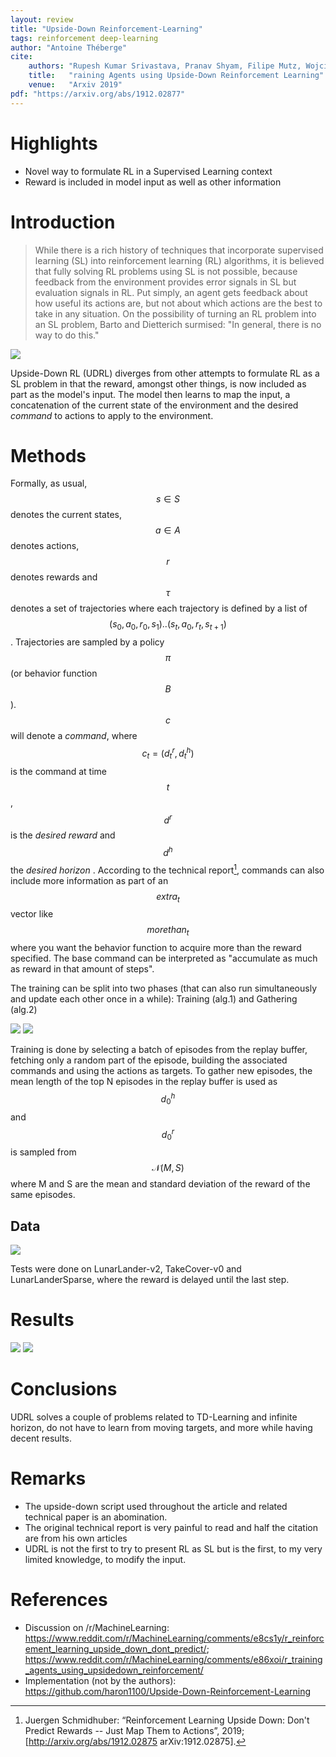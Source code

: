```yaml
---
layout: review
title: "Upside-Down Reinforcement-Learning"
tags: reinforcement deep-learning
author: "Antoine Théberge"
cite:
    authors: "Rupesh Kumar Srivastava, Pranav Shyam, Filipe Mutz, Wojciech Jaśkowski, Jürgen Schmidhuber"
    title:   "raining Agents using Upside-Down Reinforcement Learning"
    venue:   "Arxiv 2019"
pdf: "https://arxiv.org/abs/1912.02877"
---
```



# Highlights
- Novel way to formulate RL in a Supervised Learning context
- Reward is included in model input as well as other information

# Introduction

> While there is a rich history of techniques that incorporate supervised learning (SL) into reinforcement learning (RL) algorithms, it is believed that fully solving RL problems using SL is not possible, because feedback from the environment provides error signals in SL but evaluation signals in RL. Put simply, an agent gets feedback about how useful its actions are, but not about which actions are the best to take in any situation. On the possibility of turning an RL problem into an SL problem, Barto and Dietterich surmised: "In general, there is no way to do this."

![](/article/images/UDRL/fig1.jpeg)

Upside-Down RL (UDRL) diverges from other attempts to formulate RL as a SL problem in that the reward, amongst other things, is now included as part as the model's input. The model then learns to map the input, a concatenation of the current state of the environment and the desired _command_ to actions to apply to the environment.

# Methods

Formally, as usual, $$s \in S$$ denotes the current states, $$a \in A$$ denotes actions, $$r$$ denotes rewards  and $$\tau$$ denotes a set of trajectories where each trajectory is defined by a list of $$(s_0, a_0, r_0, s_{1}) .. (s_t, a_0, r_t, s_{t+1})$$. Trajectories are sampled by a policy $$\pi$$ (or behavior function $$B$$). $$c$$ will denote a _command_, where $$c_t = (d^{r}_{t}, d^{h}_{t})$$ is the command at time $$t$$, $$d^r$$ is the _desired reward_ and $$d^h$$ the _desired horizon_ . According to the technical report[^1], commands can also include more information as part of an $$extra_t$$ vector like $$morethan_t$$ where you want the behavior function to acquire more than the reward specified. The base command can be interpreted as "accumulate as much as reward in that amount of steps".

The training can be split into two phases (that can also run simultaneously and update each other once in a while): Training (alg.1) and Gathering (alg.2)

![](/article/images/UDRL/alg1.jpeg)
![](/article/images/UDRL/alg2.jpeg)

Training is done by selecting a batch of episodes from the replay buffer, fetching only a random part of the episode, building the associated commands and using the actions as targets. To gather new episodes, the mean length of the top N episodes in the replay buffer is used as $$d^h_0$$ and $$d^r_0$$ is sampled from $$\mathcal{N}(M,S)$$ where M and S are the mean and standard deviation of the reward of the same episodes. 

## Data

![](/article/images/UDRL/envs1.jpeg)

Tests were done on LunarLander-v2, TakeCover-v0 and LunarLanderSparse, where the reward is delayed until the last step.

# Results

![](/article/images/UDRL/res1.jpeg)
![](/article/images/UDRL/res2.jpeg)

# Conclusions

UDRL solves a couple of problems related to TD-Learning and infinite horizon, do not have to learn from moving targets, and more while having decent results.

# Remarks

- The upside-down script used throughout the article and related technical paper is an abomination. 
- The original technical report is very painful to read and half the citation are from his own articles
- UDRL is not the first to try to present RL as SL but is the first, to my very limited knowledge, to modify the input.

# References
[^1]: Juergen Schmidhuber: “Reinforcement Learning Upside Down: Don't Predict Rewards -- Just Map Them to Actions”, 2019; [http://arxiv.org/abs/1912.02875 arXiv:1912.02875].

- Discussion on /r/MachineLearning: https://www.reddit.com/r/MachineLearning/comments/e8cs1y/r_reinforcement_learning_upside_down_dont_predict/; https://www.reddit.com/r/MachineLearning/comments/e86xoi/r_training_agents_using_upsidedown_reinforcement/
- Implementation (not by the authors): https://github.com/haron1100/Upside-Down-Reinforcement-Learning 
